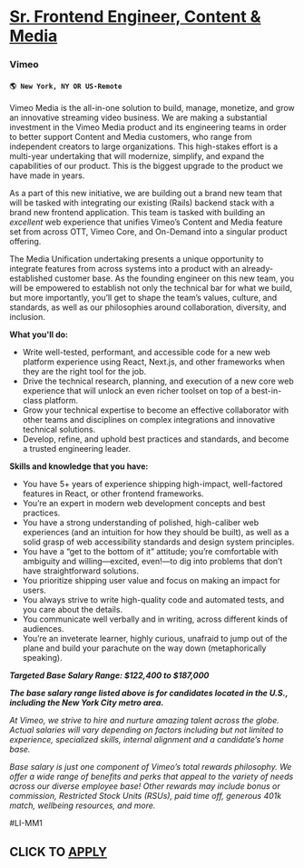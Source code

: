 # [Sr. Frontend Engineer, Content & Media](https://www.remotewlb.com/apply/sr-frontend-engineer-content-media)  
### Vimeo  
#### `🌎 New York, NY OR US-Remote`  

Vimeo Media is the all-in-one solution to build, manage, monetize, and grow an innovative streaming video business. We are making a substantial investment in the Vimeo Media product and its engineering teams in order to better support Content and Media customers, who range from independent creators to large organizations. This high-stakes effort is a multi-year undertaking that will modernize, simplify, and expand the capabilities of our product. This is the biggest upgrade to the product we have made in years.

As a part of this new initiative, we are building out a brand new team that will be tasked with integrating our existing (Rails) backend stack with a brand new frontend application. This team is tasked with building an _excellent_ web experience that unifies Vimeo’s Content and Media feature set from across OTT, Vimeo Core, and On-Demand into a singular product offering.

The Media Unification undertaking presents a unique opportunity to integrate features from across systems into a product with an already-established customer base. As the founding engineer on this new team, you will be empowered to establish not only the technical bar for what we build, but more importantly, you’ll get to shape the team’s values, culture, and standards, as well as our philosophies around collaboration, diversity, and inclusion.

**What you'll do:**

  * Write well-tested, performant, and accessible code for a new web platform experience using React, Next.js, and other frameworks when they are the right tool for the job.
  * Drive the technical research, planning, and execution of a new core web experience that will unlock an even richer toolset on top of a best-in-class platform.
  * Grow your technical expertise to become an effective collaborator with other teams and disciplines on complex integrations and innovative technical solutions.
  * Develop, refine, and uphold best practices and standards, and become a trusted engineering leader.

**Skills and knowledge that you have:**

  * You have 5+ years of experience shipping high-impact, well-factored features in React, or other frontend frameworks.
  * You’re an expert in modern web development concepts and best practices.
  * You have a strong understanding of polished, high-caliber web experiences (and an intuition for how they should be built), as well as a solid grasp of web accessibility standards and design system principles.
  * You have a “get to the bottom of it” attitude; you’re comfortable with ambiguity and willing—excited, even!—to dig into problems that don’t have straightforward solutions.
  * You prioritize shipping user value and focus on making an impact for users.
  * You always strive to write high-quality code and automated tests, and you care about the details.
  * You communicate well verbally and in writing, across different kinds of audiences.
  * You’re an inveterate learner, highly curious, unafraid to jump out of the plane and build your parachute on the way down (metaphorically speaking).

**_Targeted Base Salary Range: $122,400 to $187,000_**

**_The base salary range listed above is for candidates located in the U.S., including the New York City metro area._**

_At Vimeo, we strive to hire and nurture amazing talent across the globe. Actual salaries will vary depending on factors including but not limited to experience, specialized skills, internal alignment and a candidate’s home base._

_Base salary is just one component of Vimeo’s total rewards philosophy. We offer a wide range of benefits and perks that appeal to the variety of needs across our diverse employee base! Other rewards may include bonus or commission, Restricted Stock Units (RSUs), paid time off, generous 401k match, wellbeing resources, and more._

#LI-MM1

  
## CLICK TO [APPLY](https://www.remotewlb.com/apply/sr-frontend-engineer-content-media)

